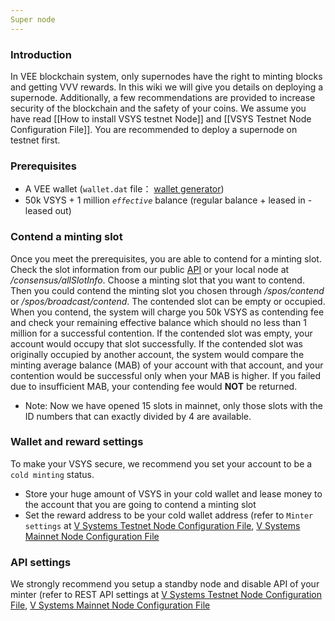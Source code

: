 ```yaml
---
Super node
---
```

### Introduction
In VEE blockchain system, only supernodes have the right to minting blocks and getting VVV rewards. In this wiki we will give you details on deploying a supernode. Additionally, a few recommendations are provided to increase security of the blockchain and the safety of your coins. We assume you have read [[How to install VSYS testnet Node]] and [[VSYS Testnet Node Configuration File]]. You are recommended to deploy a supernode on testnet first.
### Prerequisites
* A VEE wallet (`wallet.dat` file： [wallet generator](https://github.com/virtualeconomy/vsys-wallet-generator))
* 50k VSYS + 1 million _`effective`_ balance (regular balance + leased in - leased out)
### Contend a minting slot
Once you meet the prerequisites, you are able to contend for a minting slot. Check the slot information from our public [API](http://3.0.221.137:9922) or your local node at _/consensus/allSlotInfo_. Choose a minting slot that you want to contend. Then you could contend the minting slot you chosen through _/spos/contend_ or _/spos/broadcast/contend_. The contended slot can be empty or occupied. When you contend, the system will charge you 50k VSYS as contending fee and check your remaining effective balance which should no less than 1 million for a successful contention. If the contended slot was empty, your account would occupy that slot successfully. If the contended slot was originally occupied by another account, the system would compare the minting average balance (MAB) of your account with that account, and your contention would  be successful only when your MAB is higher. If you failed due to insufficient MAB, your contending fee would **NOT** be returned. 
* Note: Now we have opened 15 slots in mainnet, only those slots with the ID numbers that can exactly divided by 4 are available.
### Wallet and reward settings
To make your VSYS secure, we recommend you set your account to be a `cold minting` status.
* Store your huge amount of VSYS in your cold wallet and lease money to the account that you are going to contend a minting slot
* Set the reward address to be your cold wallet address (refer to `Minter settings` at [V Systems Testnet Node Configuration File](/01.home/02testconf), [V Systems Mainnet Node Configuration File](/01.home/04mainconf)
### API settings
We strongly recommend you setup a standby node and disable API of your minter (refer to REST API settings at [V Systems Testnet Node Configuration File](/01.home/02testconf), [V Systems Mainnet Node Configuration File](/01.home/04mainconf)
